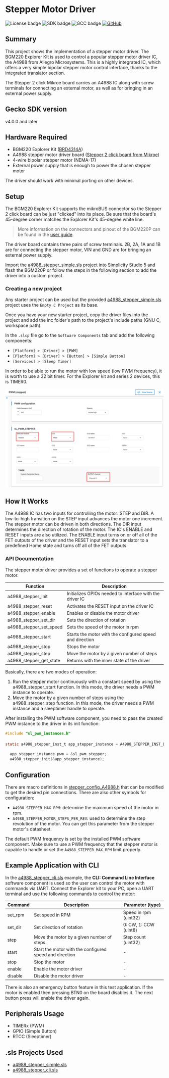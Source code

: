 # Stepper Motor Driver
![License badge](https://img.shields.io/badge/License-zlib-green)
![SDK badge](https://img.shields.io/badge/SDK-v4.0.0-green)
![GCC badge](https://img.shields.io/endpoint?url=https://raw.githubusercontent.com/SiliconLabs/application_examples_ci/master/hardware_drivers/stepper_motor_a4988_gcc.json)
[![GitHub](https://img.shields.io/badge/Mikroe-STEPPER%202%20CLICK-green)](https://www.mikroe.com/stepper-2-click)

## Summary

This project shows the implementation of a stepper motor driver. The BGM220 Explorer Kit is used to control a popular stepper motor driver IC, the A4988 from Allegro Microsystems. This is a highly integrated IC, which offers a very simple bipolar stepper motor control interface, thanks to the integrated translator section.

The Stepper 2 click Mikroe board carries an A4988 IC along with screw terminals for connecting an external motor, as well as for bringing in an external power supply.

## Gecko SDK version

v4.0.0 and later

## Hardware Required

- BGM220 Explorer Kit ([BRD4314A](https://www.silabs.com/development-tools/wireless/bluetooth/bgm220-explorer-kit))
- A4988 stepper motor driver board ([Stepper 2 click board from Mikroe](https://www.mikroe.com/stepper-2-click))
- 4-wire bipolar stepper motor (NEMA-17)
- External power supply that is enough to power the chosen stepper motor

The driver should work with minimal porting on other devices.

## Setup

The BGM220 Explorer Kit supports the mikroBUS connector so the Stepper 2 click board can be just "clicked" into its place. Be sure that the board's 45-degree corner matches the Explorer Kit's 45-degree white line.

> More information on the connectors and pinout of the BGM220P can be found in the [user guide](https://www.silabs.com/documents/public/user-guides/ug465-brd4314a.pdf).

The driver board contains three pairs of screw terminals. 2B, 2A, 1A and 1B are for connecting the stepper motor, VIN and GND are for bringing an external power supply.

Import the [a4988_stepper_simple.sls](SimplicityStudio/a4988_stepper_simple.sls) project into Simplicity Studio 5 and flash the BGM220P or follow the steps in the following section to add the driver into a custom project.

### Creating a new project

Any starter project can be used but the provided [a4988_stepper_simple.sls](SimplicityStudio/a4988_stepper_simple.sls) project uses the `Empty C Project` as its base.


Once you have your new starter project, copy the driver files into the project and add the inc folder's path to the project's include paths (GNU C, workspace path).

In the `.slcp` file go to the `Software Components` tab and add the following components:

- `[Platform] > [Driver] > [PWM]`
- `[Platform] > [Driver] > [Button] > [Simple Button]`
- `[Services] > [Sleep Timer]`


In order to be able to run the motor with low speed (low PWM frequency), it is worth to use a 32 bit timer. For the Explorer kit and series 2 devices, this is TIMER0.

![pwm](doc/pwm_timer.png)

## How It Works

The A4988 IC has two inputs for controlling the motor: STEP and DIR. A low-to-high transition on the STEP input advances the motor one increment. The stepper motor can be driven in both directions. The DIR input determines the direction of rotation of the motor. The IC's ENABLE and RESET inputs are also utilized. The ENABLE input turns on or off all of the FET outputs of the driver and the RESET input sets the translator to a predefined Home state and turns off all of the FET outputs.

### API Documentation

The stepper motor driver provides a set of functions to operate a stepper motor.

| Function | Description | 
| ------- | ------- | 
| a4988_stepper_init | Initializes GPIOs needed to interface with the driver IC |
| a4988_stepper_reset | Activates the RESET input on the driver IC |
| a4988_stepper_enable | Enables or disable the motor driver | 
| a4988_stepper_set_dir | Sets the direction of rotation | 
| a4988_stepper_set_speed | Sets the speed of the motor in rpm | 
| a4988_stepper_start | Starts the motor with the configured speed and direction |
| a4988_stepper_stop | Stops the motor |
| a4988_stepper_step | Move the motor by a given number of steps |
| a4988_stepper_get_state | Returns with the inner state of the driver |

Basically, there are two modes of operation:

1. Run the stepper motor continuously with a constant speed by using the a4988_stepper_start function. In this mode, the driver needs a PWM instance to operate.
2. Move the motor by a given number of steps using the a4988_stepper_step function. In this mode, the driver needs a PWM instance and a sleeptimer handle to operate.


After installing the PWM software component, you need to pass the created PWM instance to the driver in its init function:

```c
#include "sl_pwm_instances.h"

static a4988_stepper_inst_t app_stepper_instance = A4988_STEPPER_INST_DEFAULT;
```

```c
  app_stepper_instance.pwm = &sl_pwm_stepper;
  a4988_stepper_init(&app_stepper_instance);
```

## Configuration

There are macro definitions in [stepper_config_A4988.h](inc/stepper_config_A4988.h) that can be modified to get the desired pin connections. There are also other symbols for configuration:

- `A4988_STEPPER_MAX_RPM`: determine the maximum speed of the motor in rpm. 
- `A4988_STEPPER_MOTOR_STEPS_PER_REV`: used to determine the step revolution of the motor. You can get this parameter from the stepper motor's datasheet.


The default PWM frequency is set by the installed PWM software component. Make sure to use a PWM frequency that the stepper motor is capable to handle or set the `A4988_STEPPER_MAX_RPM` limit properly.

## Example Application with CLI

In the [a4988_stepper_cli.sls](SimplicityStudio/a4988_stepper_cli.sls) example, the **CLI: Command Line Interface** software component is used so the user can control the motor with commands via UART. Connect the Explorer kit to your PC, open a UART terminal and use the following commands to control the motor:

| Command | Description | Parameter (type) |
| ------- | ------- | ------- |
| set_rpm | Set speed in RPM | Speed in rpm (uint32) |
| set_dir | Set direction of rotation | 0: CW, 1: CCW (uint8) |
| step | Move the motor by a given number of steps | Step count (uint32) |
| start | Start the motor with the configured speed and direction | - |
| stop | Stop the motor | - |
| enable | Enable the motor driver | - |
| disable | Disable the motor driver | - |

There is also an emergency button feature in this test application. If the motor is enabled then pressing BTN0 on the board disables it. The next button press will enable the driver again.

## Peripherals Usage

- TIMERx (PWM)
- GPIO (Simple Button)
- RTCC (Sleeptimer)

## .sls Projects Used

- [a4988_stepper_simple.sls](SimplicityStudio/a4988_stepper_simple.sls)
- [a4988_stepper_cli.sls](SimplicityStudio/a4988_stepper_cli.sls)
